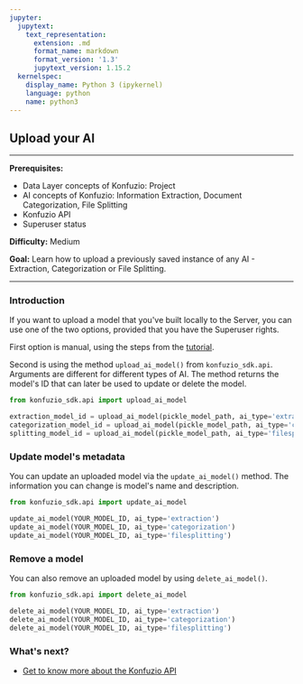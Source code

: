```yaml
---
jupyter:
  jupytext:
    text_representation:
      extension: .md
      format_name: markdown
      format_version: '1.3'
      jupytext_version: 1.15.2
  kernelspec:
    display_name: Python 3 (ipykernel)
    language: python
    name: python3
---
```


## Upload your AI

---

**Prerequisites:**

- Data Layer concepts of Konfuzio: Project
- AI concepts of Konfuzio: Information Extraction, Document Categorization, File Splitting
- Konfuzio API
- Superuser status

**Difficulty:** Medium 

**Goal:** Learn how to upload a previously saved instance of any AI - Extraction, Categorization or File Splitting.

---

### Introduction

If you want to upload a model that you've built locally to the Server, you can use one of the two options, provided that you have the Superuser rights.

First option is manual, using the steps from the [tutorial](https://help.konfuzio.com/tutorials/migrate-trained-ai-to-an-new-project-to-annotate-documents-faster/index.html#upload-extraction-or-category-ai-to-target-instance).

Second is using the method `upload_ai_model()` from `konfuzio_sdk.api`. Arguments are different for different types of 
AI. The method returns the model's ID that can later be used to update or delete the model.

```python editable=true slideshow={"slide_type": ""} tags=["skip-execution", "nbval-skip"] vscode={"languageId": "plaintext"}
from konfuzio_sdk.api import upload_ai_model

extraction_model_id = upload_ai_model(pickle_model_path, ai_type='extraction', category_id=YOUR_CATEGORY_ID)
categorization_model_id = upload_ai_model(pickle_model_path, ai_type='categorization', project_id=YOUR_PROJECT_ID)
splitting_model_id = upload_ai_model(pickle_model_path, ai_type='filesplitting', project_id=YOUR_PROJECT_ID)
```

### Update model's metadata

You can update an uploaded model via the `update_ai_model()` method. The information you can change is model's name and 
description.


```python editable=true slideshow={"slide_type": ""} tags=["skip-execution", "nbval-skip"]
from konfuzio_sdk.api import update_ai_model

update_ai_model(YOUR_MODEL_ID, ai_type='extraction')
update_ai_model(YOUR_MODEL_ID, ai_type='categorization')
update_ai_model(YOUR_MODEL_ID, ai_type='filesplitting')
```

### Remove a model

You can also remove an uploaded model by using `delete_ai_model()`.

```python editable=true slideshow={"slide_type": ""} tags=["skip-execution", "nbval-skip"]
from konfuzio_sdk.api import delete_ai_model

delete_ai_model(YOUR_MODEL_ID, ai_type='extraction')
delete_ai_model(YOUR_MODEL_ID, ai_type='categorization')
delete_ai_model(YOUR_MODEL_ID, ai_type='filesplitting')
```

### What's next?

- [Get to know more about the Konfuzio API](https://dev.konfuzio.com/web/api-v3.html)
